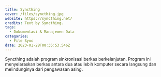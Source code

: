 ```yaml
---
title: Syncthing
cover: /files/syncthing.jpg
website: https://syncthing.net/
credits: Text by Syncthing.
tags:
  - Dokumentasi & Manajemen Data
categories:
  - File Sync
date: 2023-01-28T00:35:53.546Z
---
```

Syncthing adalah program sinkronisasi berkas berkelanjutan. Program ini menyelaraskan berkas antara dua atau lebih komputer secara langsung dan melindunginya dari pengawasan asing.